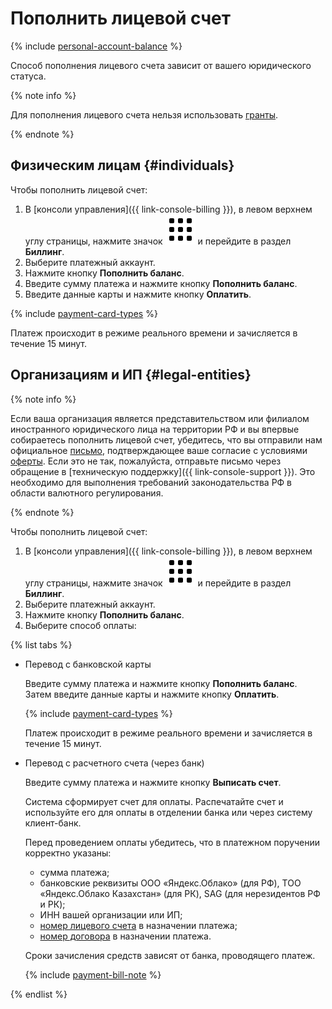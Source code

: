 # Пополнить лицевой счет

{% include [personal-account-balance](../_includes/personal-account-balance.md) %}

Способ пополнения лицевого счета зависит от вашего юридического статуса.

{% note info %}

Для пополнения лицевого счета нельзя использовать [гранты](../concepts/bonus-account.md).

{% endnote %}

## Физическим лицам {#individuals}

Чтобы пополнить лицевой счет:
1. В [консоли управления]({{ link-console-billing }}), в левом верхнем углу страницы, нажмите значок ![image](../../_assets/main-menu.svg) и перейдите в раздел **Биллинг**.
1. Выберите платежный аккаунт.
1. Нажмите кнопку **Пополнить баланс**.
1. Введите сумму платежа и нажмите кнопку **Пополнить баланс**.
1. Введите данные карты и нажмите кнопку **Оплатить**.

{% include [payment-card-types](../../_includes/billing/payment-card-types.md) %}

Платеж происходит в режиме реального времени и зачисляется в течение 15 минут.

## Организациям и ИП {#legal-entities}


{% note info %}

Если ваша организация является представительством или филиалом иностранного юридического лица на территории РФ и вы впервые собираетесь пополнить лицевой счет, убедитесь, что вы отправили нам официальное [письмо](https://storage.yandexcloud.net/doc-files/offer-agreement.docx), подтверждающее ваше согласие с условиями [оферты](https://yandex.ru/legal/cloud_oferta/). Если это не так, пожалуйста, отправьте письмо через обращение в [техническую поддержку]({{ link-console-support }}). Это необходимо для выполнения требований законодательства РФ в области валютного регулирования.

{% endnote %}


Чтобы пополнить лицевой счет:
1. В [консоли управления]({{ link-console-billing }}), в левом верхнем углу страницы, нажмите значок ![image](../../_assets/main-menu.svg) и перейдите в раздел **Биллинг**.
1. Выберите платежный аккаунт.
1. Нажмите кнопку **Пополнить баланс**.
1. Выберите способ оплаты:

  {% list tabs %}

  - Перевод с банковской карты

    Введите сумму платежа и нажмите кнопку **Пополнить баланс**. Затем введите данные карты и нажмите кнопку **Оплатить**.
    
    {% include [payment-card-types](../../_includes/billing/payment-card-types.md) %}

    Платеж происходит в режиме реального времени и зачисляется в течение 15 минут.

  - Перевод с расчетного счета (через банк)

    Введите сумму платежа и нажмите кнопку **Выписать счет**.

    Система сформирует счет для оплаты. Распечатайте счет и используйте его для оплаты в отделении банка или через систему клиент-банк.

    Перед проведением оплаты убедитесь, что в платежном поручении корректно указаны:
    * сумма платежа;
    * банковские реквизиты ООО «Яндекс.Облако» (для РФ), ТОО «Яндекс.Облако Казахстан» (для РК), SAG (для нерезидентов РФ и РК);
    * ИНН вашей организации или ИП;
    * [номер лицевого счета](../concepts/personal-account.md#id) в назначении платежа;
    * [номер договора](../concepts/contract.md) в назначении платежа.

    Сроки зачисления средств зависят от банка, проводящего платеж.

    {% include [payment-bill-note](../_includes/payment-bill-note.md) %}

   {% endlist %}
